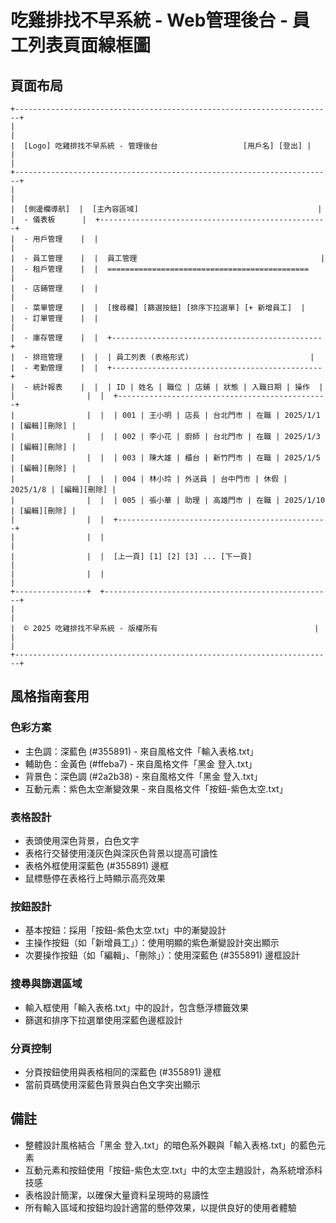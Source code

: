# 吃雞排找不早系統 - Web管理後台 - 員工列表頁面線框圖

## 頁面布局

```
+-----------------------------------------------------------------------+
|                                                                       |
|  [Logo] 吃雞排找不早系統 - 管理後台                   [用戶名] [登出] |
|                                                                       |
+-----------------------------------------------------------------------+
|                                                                       |
|  [側邊欄導航]  |  [主內容區域]                                        |
|  - 儀表板      |  +---------------------------------------------------+
|  - 用戶管理    |  |                                                   |
|  - 員工管理    |  |  員工管理                                         |
|  - 租戶管理    |  |  =============================================    |
|  - 店鋪管理    |  |                                                   |
|  - 菜單管理    |  |  [搜尋欄] [篩選按鈕] [排序下拉選單] [+ 新增員工]  |
|  - 訂單管理    |  |                                                   |
|  - 庫存管理    |  |  +-----------------------------------------------+
|  - 排班管理    |  |  | 員工列表 (表格形式)                           |
|  - 考勤管理    |  |  +-----------------------------------------------+
|  - 統計報表    |  |  | ID | 姓名 | 職位 | 店鋪 | 狀態 | 入職日期 | 操作  |
|                |  |  +-----------------------------------------------+
|                |  |  | 001 | 王小明 | 店長 | 台北門市 | 在職 | 2025/1/1 | [編輯][刪除] |
|                |  |  | 002 | 李小花 | 廚師 | 台北門市 | 在職 | 2025/1/3 | [編輯][刪除] |
|                |  |  | 003 | 陳大雄 | 櫃台 | 新竹門市 | 在職 | 2025/1/5 | [編輯][刪除] |
|                |  |  | 004 | 林小玲 | 外送員 | 台中門市 | 休假 | 2025/1/8 | [編輯][刪除] |
|                |  |  | 005 | 張小華 | 助理 | 高雄門市 | 在職 | 2025/1/10 | [編輯][刪除] |
|                |  |  +-----------------------------------------------+
|                |  |                                                   |
|                |  |  [上一頁] [1] [2] [3] ... [下一頁]                |
|                |  |                                                   |
+----------------+  +---------------------------------------------------+
|                                                                       |
|  © 2025 吃雞排找不早系統 - 版權所有                                   |
|                                                                       |
+-----------------------------------------------------------------------+
```

## 風格指南套用

### 色彩方案
- 主色調：深藍色 (#355891) - 來自風格文件「輸入表格.txt」
- 輔助色：金黃色 (#ffeba7) - 來自風格文件「黑金 登入.txt」
- 背景色：深色調 (#2a2b38) - 來自風格文件「黑金 登入.txt」
- 互動元素：紫色太空漸變效果 - 來自風格文件「按鈕-紫色太空.txt」

### 表格設計
- 表頭使用深色背景，白色文字
- 表格行交替使用淺灰色與深灰色背景以提高可讀性
- 表格外框使用深藍色 (#355891) 邊框
- 鼠標懸停在表格行上時顯示高亮效果

### 按鈕設計
- 基本按鈕：採用「按鈕-紫色太空.txt」中的漸變設計
- 主操作按鈕（如「新增員工」）：使用明顯的紫色漸變設計突出顯示
- 次要操作按鈕（如「編輯」、「刪除」）：使用深藍色 (#355891) 邊框設計

### 搜尋與篩選區域
- 輸入框使用「輸入表格.txt」中的設計，包含懸浮標籤效果
- 篩選和排序下拉選單使用深藍色邊框設計

### 分頁控制
- 分頁按鈕使用與表格相同的深藍色 (#355891) 邊框
- 當前頁碼使用深藍色背景與白色文字突出顯示

## 備註
- 整體設計風格結合「黑金 登入.txt」的暗色系外觀與「輸入表格.txt」的藍色元素
- 互動元素和按鈕使用「按鈕-紫色太空.txt」中的太空主題設計，為系統增添科技感
- 表格設計簡潔，以確保大量資料呈現時的易讀性
- 所有輸入區域和按鈕均設計適當的懸停效果，以提供良好的使用者體驗 